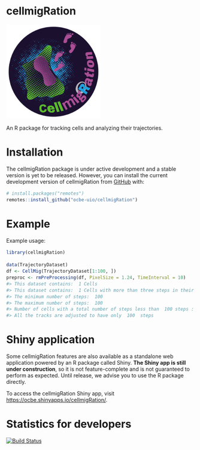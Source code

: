 cellmigRation
=======

<!--
###############################################################################
######## DO NOT EDIT THIS FILE DIRECTLY. PLEASE READ THE COMMENT BELOW ########
###############################################################################

README.md is generated from README.Rmd. Please edit the Rmd file and regenerate
this one by running `rmarkdown::render("README.Rmd)` in R.
-->

<img src="cell_migration_logo.png" width="50%" alt="cellmigRation">

An R package for tracking cells and analyzing their trajectories.

Installation
============

The cellmigRation package is under active development and a stable version is yet to be released. However, you can install the current development version of cellmigRation from [GitHub](https://github.com/) with:

``` r
# install.packages("remotes")
remotes::install_github("ocbe-uio/cellmigRation")
```

Example
=======

Example usage:

``` r
library(cellmigRation)

data(TrajectoryDataset)
df <- CellMig(TrajectoryDataset[1:100, ])
preproc <- rmPreProcessing(df, PixelSize = 1.24, TimeInterval = 10)
#> This dataset contains:  1 Cells
#> This dataset contains:  1 Cells with more than three steps in their tracks
#> The minimum number of steps:  100
#> The maximum number of steps:  100
#> Number of cells with a total number of steps less than  100 steps : 0
#> All the tracks are adjusted to have only  100  steps
```

Shiny application
=================

Some cellmigRation features are also available as a standalone web application powered by an R package called Shiny. **The Shiny app is still under construction**, so it is not feature-complete and is not guaranteed to perform as expected. Until release, we advise you to use the R package directly.

To access the cellmigRation Shiny app, visit <https://ocbe.shinyapps.io/cellmigRation/>.

Statistics for developers
=========================

<!-- badges: start -->
[![Build Status](https://travis-ci.org/ocbe-uio/cellmigRation.svg?branch=master)](https://travis-ci.org/ocbe-uio/cellmigRation) <!-- badges: end -->
